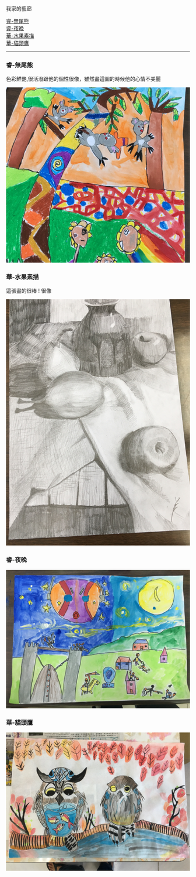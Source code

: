 我家的藝廊

<a href="#睿-無尾熊">睿-無尾熊</a><br><a href="#睿-夜晚">睿-夜晚</a><br>
<a href="#華-水果素描">華-水果素描</a><br><a href="#華-貓頭鷹">華-貓頭鷹</a><br>

***

### <a name="睿-無尾熊">睿-無尾熊</a>

色彩鮮艷,很活潑跟他的個性很像，雖然畫這圖的時候他的心情不美麗

![睿無尾熊](睿-無尾熊.JPG)

### <a name="華-水果素描">華-水果素描</a>

這張畫的很棒 ! 很像

![蘋果](華素描-蘋果.JPG)



### <a name="睿-夜晚">睿-夜晚</a>

![睿-夜晚](睿-夜晚.JPG)



### <a name="華-貓頭鷹">華-貓頭鷹</a>

![華-貓頭鷹](華-貓頭鷹.JPG)

